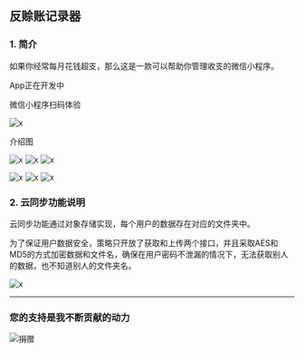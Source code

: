 ## 反赊账记录器

### 1. 简介

如果你经常每月花钱超支，那么这是一款可以帮助你管理收支的微信小程序。

App正在开发中

微信小程序扫码体验

![x](img/gh_f992a988f026_258.jpg)

介绍图

![x](img/1.jpg) ![x](img/2.jpg) ![x](img/3.jpg)

![x](img/4.jpg) ![x](img/5.jpg) ![x](img/6.jpg) 

### 2. 云同步功能说明

云同步功能通过对象存储实现，每个用户的数据存在对应的文件夹中。

为了保证用户数据安全，策略只开放了获取和上传两个接口，并且采取AES和MD5的方式加密数据和文件名，确保在用户密码不泄漏的情况下，无法获取别人的数据，也不知道别人的文件夹名。

![x](img/7.jpg) 

---

### 您的支持是我不断贡献的动力

![捐赠](https://kukela-images.oss-cn-shanghai.aliyuncs.com/globle/shoukuan.png)